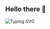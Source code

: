 ## Hello there 👋<br>
![Typing SVG](https://readme-typing-svg.herokuapp.com?font=Fira+Code&size=24&duration=4000&pause=500&color=00ff00&center=true&vCenter=true&width=500&lines=Hello,+I'm+Kusumlata;I'm+an+Aspiring+AI/ML+Engineer;I+love+coding!)

 
